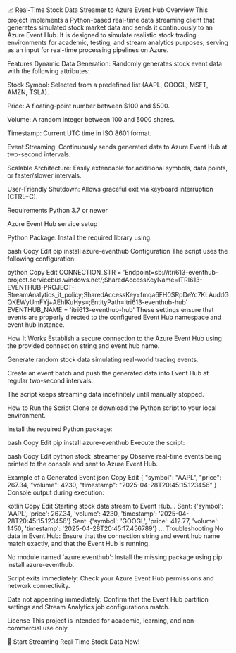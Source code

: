 📈 Real-Time Stock Data Streamer to Azure Event Hub
Overview
This project implements a Python-based real-time data streaming client that generates simulated stock market data and sends it continuously to an Azure Event Hub.
It is designed to simulate realistic stock trading environments for academic, testing, and stream analytics purposes, serving as an input for real-time processing pipelines on Azure.

Features
Dynamic Data Generation: Randomly generates stock event data with the following attributes:

Stock Symbol: Selected from a predefined list (AAPL, GOOGL, MSFT, AMZN, TSLA).

Price: A floating-point number between $100 and $500.

Volume: A random integer between 100 and 5000 shares.

Timestamp: Current UTC time in ISO 8601 format.

Event Streaming: Continuously sends generated data to Azure Event Hub at two-second intervals.

Scalable Architecture: Easily extendable for additional symbols, data points, or faster/slower intervals.

User-Friendly Shutdown: Allows graceful exit via keyboard interruption (CTRL+C).

Requirements
Python 3.7 or newer

Azure Event Hub service setup

Python Package: Install the required library using:

bash
Copy
Edit
pip install azure-eventhub
Configuration
The script uses the following configuration:

python
Copy
Edit
CONNECTION_STR = 'Endpoint=sb://itri613-eventhub-project.servicebus.windows.net/;SharedAccessKeyName=ITRI613-EVENTHUB-PROJECT-StreamAnalytics_it_policy;SharedAccessKey=fmqa6FH0SRpDeYc7KLAuddGQKEWyUmFYj+AEhIKuHys=;EntityPath=itri613-eventhub-hub'
EVENTHUB_NAME = 'itri613-eventhub-hub'
These settings ensure that events are properly directed to the configured Event Hub namespace and event hub instance.

How It Works
Establish a secure connection to the Azure Event Hub using the provided connection string and event hub name.

Generate random stock data simulating real-world trading events.

Create an event batch and push the generated data into Event Hub at regular two-second intervals.

The script keeps streaming data indefinitely until manually stopped.

How to Run the Script
Clone or download the Python script to your local environment.

Install the required Python package:

bash
Copy
Edit
pip install azure-eventhub
Execute the script:

bash
Copy
Edit
python stock_streamer.py
Observe real-time events being printed to the console and sent to Azure Event Hub.

Example of a Generated Event
json
Copy
Edit
{
  "symbol": "AAPL",
  "price": 267.34,
  "volume": 4230,
  "timestamp": "2025-04-28T20:45:15.123456"
}
Console output during execution:

kotlin
Copy
Edit
Starting stock data stream to Event Hub...
Sent: {'symbol': 'AAPL', 'price': 267.34, 'volume': 4230, 'timestamp': '2025-04-28T20:45:15.123456'}
Sent: {'symbol': 'GOOGL', 'price': 412.77, 'volume': 1450, 'timestamp': '2025-04-28T20:45:17.456789'}
...
Troubleshooting
No data in Event Hub: Ensure that the connection string and event hub name match exactly, and that the Event Hub is running.

No module named 'azure.eventhub': Install the missing package using pip install azure-eventhub.

Script exits immediately: Check your Azure Event Hub permissions and network connectivity.

Data not appearing immediately: Confirm that the Event Hub partition settings and Stream Analytics job configurations match.

License
This project is intended for academic, learning, and non-commercial use only.

🚀 Start Streaming Real-Time Stock Data Now!

